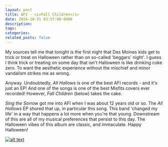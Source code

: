 ```yaml
---
layout: post
title: AFI - <i>Fall Children</i>
date: 2024-10-31 03:57:00-0400
description: 
tags: 
categories: 
related_posts: false
---
```


My sources tell me that tonight is the first night that Des Moines kids get to trick or treat on Halloween rather than on so-called 'beggars' night'. I guess I think trick or treating on some day that isn't Halloween is like drinking coke zero. To want the aesthetic experience without the mischief and minor vandalism strikes me as wrong.

Anyway. Undoubtedly, <i> All Hallows </i> is one of the best AFI records - and it's just an EP! And one of the songs is one of the best Misfits covers ever recorded! However, <i>Fall Children</i> (below) takes the cake.

<i> Sing the Sorrow </i> got me into AFI when I was about 12 years old or so. The <i>All Hollows</i> EP shored that up, in particular this song. This band 'changed my life' in a way that happens a lot more when you're that young. Downstream of this are all of my musical preferences that persist to this day. The Halloween vibes of this album are classic, and immaculate. Happy Halloween! 


[![alt text](https://en.wikipedia.org/wiki/All_Hallow%27s_E.P.#/media/File:AFI_-_All_Hallow's_EP_cover.jpg)](https://www.youtube.com/watch?v=Uco1mDpfIuM)

<!-- <iframe width="560" height="315"
src="https://www.youtube.com/watch?v=ibgIyLR2ZGs" 
frameborder="0" 
allow="accelerometer; autoplay; encrypted-media; gyroscope; picture-in-picture" 
allowfullscreen></iframe> -->

